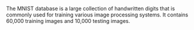 The MNIST database is a large collection of handwritten digits that is commonly used for training various image processing systems. It contains 60,000 training images and 10,000 testing images.